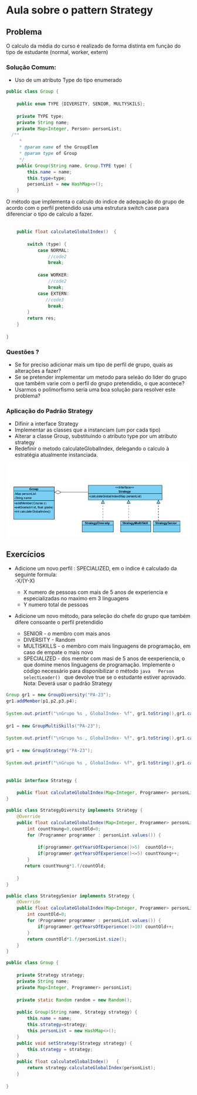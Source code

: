 # Aula sobre o pattern Strategy

## Problema
O calculo da média do curso é realizado de forma distinta em função do tipo de estudante (normal, worker, extern)

### Solução Comum:
- Uso de um atributo Type do tipo enumerado
```java
public class Group {

    public enum TYPE {DIVERSITY, SENIOR, MULTYSKILS};

    private TYPE type;
    private String name;
    private Map<Integer, Person> personList;
  /**
     *
     * @param name of the GroupElem
     * @param type of Group
     */
    public Group(String name, Group.TYPE type) {
        this.name = name;
        this.type=type;
        personList = new HashMap<>();
    }

```
O método que implementa o calculo do indice de adequação do grupo de acordo com o perfil pretendido usa uma estrutura switch case para diferenciar o tipo de calculo a fazer.
```java

    public float calculateGlobalIndex()  {
        
        switch (type) {
            case NORMAL:
                //code2              
                break;

            case WORKER:
                //code2
                break;
            case EXTERN:
               //code3
                break;
        }
        return res;
    }

}
```
### Questões ?
- Se for preciso adicionar mais um tipo de perfil de grupo, quais as alterações a fazer?
- Se se pretender implementar um metodo para seleão do lider do grupo que também varie com o perfil do grupo pretendidio, o que acontece?
- Usarmos o polimorfismo seria uma boa solução para resolver este problema?

### Aplicação do Padrão Strategy
- Difinir a interface Strategy
- Implementar as classes que a instanciam (um por cada tipo)
- Alterar a classe Group, substituindo o atributo type por um atributo strategy
- Redefinir o metodo calculateGlobalIndex, delegando o calculo à estratégia atualmente instanciada.

![strategy](images/patternStrategy.PNG)

## Exercícios
 - Adicione um novo perfil  : SPECIALIZED, em o indice é calculado da seguinte formula:  
    -X/(Y-X) 
    - X numero de pessoas com mais de 5 anos de experiencia e especializadas no maximo em 3 linguagens
    - Y numero total de pessoas
    
 - Adicione um novo método, para seleção do chefe do grupo que também difere consoante o perfil pretendidio 
    - SENIOR - o membro com mais anos 
    - DIVERSITY - Random
    - MULTISKILLS - o membro com mais linguagens de programação, em caso de empate o mais novo
    - SPECIALIZED - dos membr com masi de 5 anos de eexperiencia, o que domine menos linguagens de programação.
    Implemente o código necessário para disponibilizar o método
    ```java   Person selectLeader() ``` que devolve true se o estudante estiver aprovado.  
    Nota: Deverá usar o padrão Strategy


```java
Group gr1 = new GroupDiversity("PA-23");
gr1.addMember(p1,p2,p3,p4);

System.out.printf("\nGrupo %s , GlobalIndex- %f", gr1.toString(),gr1.calculateGlobalIndex());

gr1 = new GroupMultiSkills("PA-23");

System.out.printf("\nGrupo %s , GlobalIndex- %f", gr1.toString(),gr1.calculateGlobalIndex());

gr1 = new GroupStrategy("PA-23");

System.out.printf("\nGrupo %s , GlobalIndex- %f", gr1.toString(),gr1.calculateGlobalIndex());
```

```java

public interface Strategy {
  
    public float calculateGlobalIndex(Map<Integer, Programmer> personList);
}


```

```java
public class StrategyDiversity implements Strategy {
    @Override
    public float calculateGlobalIndex(Map<Integer, Programmer> personList){
        int countYoung=0,countOld=0;
        for (Programmer programmer : personList.values()) {

            if(programmer.getYearsOfExperience()>5)  countOld++;
            if(programmer.getYearsOfExperience()<=5) countYoung++;
        }
       return countYoung*1.f/countOld;

    }
}

```

```java
public class StrategySenior implements Strategy {
    @Override
    public float calculateGlobalIndex(Map<Integer, Programmer> personList){
        int countOld=0;
        for (Programmer programmer : personList.values()) {
            if(programmer.getYearsOfExperience()>10) countOld++;
        }
        return countOld*1.f/personList.size();
    }
}
```
```java
public class Group {

    private Strategy strategy;
    private String name;
    private Map<Integer, Programmer> personList;

    private static Random random = new Random();

    public Group(String name, Strategy strategy) {
        this.name = name;
        this.strategy=strategy;
        this.personList = new HashMap<>();
    }
    public void setStrategy(Strategy strategy) {
        this.strategy = strategy;
    }
    public float calculateGlobalIndex()   {
        return strategy.calculateGlobalIndex(personList);
    }

}

```
